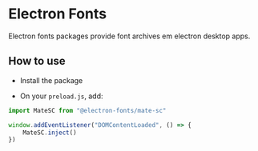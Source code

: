# Electron Fonts

Electron fonts packages provide font archives em electron desktop apps.

## How to use

* Install the package

* On your `preload.js`, add:

```ts
import MateSC from "@electron-fonts/mate-sc"

window.addEventListener("DOMContentLoaded", () => {
    MateSC.inject()
})
```